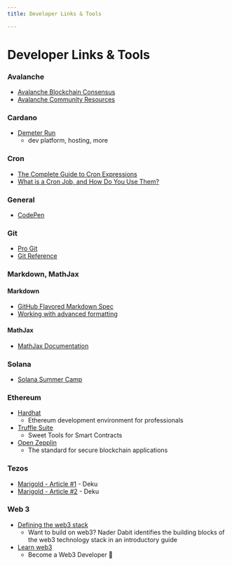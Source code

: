 ```yaml
---
title: Developer Links & Tools

---
```


# Developer Links & Tools

### Avalanche
- [Avalanche Blockchain Consensus](https://docs.avax.network/overview/getting-started/avalanche-consensus)
- [Avalanche Community Resources](https://support.avax.network/en/articles/4044925-community-resources)

### Cardano
- [Demeter Run](https://demeter.run/)
    - dev platform, hosting, more

### Cron
- [The Complete Guide to Cron Expressions](https://crontogo.com/blog/the-complete-guide-to-cron/)
- [What is a Cron Job, and How Do You Use Them?](https://www.howtogeek.com/devops/what-is-a-cron-job-and-how-do-you-use-them/)

### General
- [CodePen](https://codepen.io/features/)

### Git
- [Pro Git](https://git-scm.com/book/en/v2)
- [Git Reference](https://git-scm.com/docs)

### Markdown, MathJax

#### Markdown
- [GitHub Flavored Markdown Spec](https://github.github.com/gfm/#code-spans)
- [Working with advanced formatting](https://docs.github.com/en/get-started/writing-on-github/working-with-advanced-formatting)

#### MathJax
- [MathJax Documentation](https://docs.mathjax.org/en/latest/)

### Solana
- [Solana Summer Camp](https://solana.com/summercamp/resources)

### Ethereum
- [Hardhat](https://hardhat.org)
    - Ethereum development environment for professionals
- [Truffle Suite](https://trufflesuite.com)
    - Sweet Tools for Smart Contracts
- [Open Zepplin](https://www.openzeppelin.com)
    - The standard for secure blockchain applications

### Tezos
- [Marigold - Article #1](https://www.marigold.dev/post/30-min-to-create-your-first-blockchain-app-with-typescript-deku) - Deku
- [Marigold - Article #2](https://www.marigold.dev/post/create-a-cookie-game-blockchain-app-with-dekup) - Deku

### Web 3
- [Defining the web3 stack](https://edgeandnode.com/blog/defining-the-web3-stack/)
    - Want to build on web3? Nader Dabit identifies the building blocks of the web3 technology stack in an introductory guide
- [Learn web3](https://learnweb3.io)
    - Become a Web3 Developer 🚀